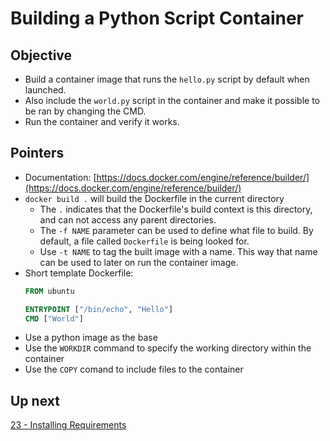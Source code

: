 # Building a Python Script Container

## Objective

* Build a container image that runs the `hello.py` script by default when launched.
* Also include the `world.py` script in the container and make it possible to be ran by changing the CMD.
* Run the container and verify it works.

## Pointers

* Documentation: [https://docs.docker.com/engine/reference/builder/](https://docs.docker.com/engine/reference/builder/)
* `docker build .`  will build the Dockerfile in the current directory
  * The `.` indicates that the Dockerfile's build context is this directory, and can not access any parent directories.
  * The `-f NAME` parameter can be used to define what file to build. By default, a file called `Dockerfile` is being looked for.
  * Use `-t NAME` to tag the built image with a name. This way that name can be used to later on run the container image.
* Short template Dockerfile:
    ```Dockerfile
    FROM ubuntu

    ENTRYPOINT ["/bin/echo", "Hello"]
    CMD ["World"]
    ```
* Use a python image as the base
* Use the `WORKDIR` command to specify the working directory within the container
* Use the `COPY` comand to include files to the container

## Up next

[23 - Installing Requirements](../23-InstallingRequirements/README.md)
